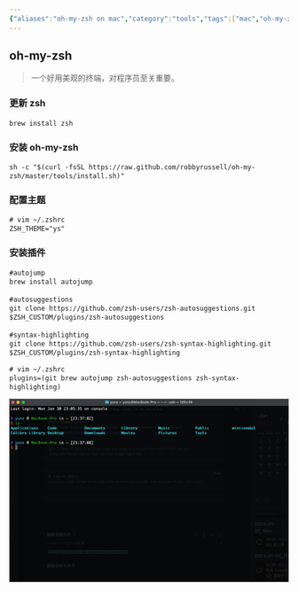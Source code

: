 ```yaml
---
{"aliases":"oh-my-zsh on mac","category":"tools","tags":["mac","oh-my-zsh"],"status":"published","link":"NA","date created":"2023-01-08 Sun 22:37:45","date modified":"2024-02-21 Wed 20:00:59","dg-publish":true,"permalink":"/Blog/Share/oh-my-zsh on mac/","dgPassFrontmatter":true,"created":"2023-01-08T22:37:45.000+08:00","updated":"2024-02-21T20:01:00.414+08:00"}
---
```



## oh-my-zsh

> 一个好用美观的终端，对程序员至关重要。

### 更新 zsh

```shell
brew install zsh
```

### 安装 oh-my-zsh

```shell
sh -c "$(curl -fsSL https://raw.github.com/robbyrussell/oh-my-zsh/master/tools/install.sh)"
```

### 配置主题

```shell
# vim ~/.zshrc
ZSH_THEME="ys"
```

### 安装插件

```shell
#autojump
brew install autojump

#autosuggestions
git clone https://github.com/zsh-users/zsh-autosuggestions.git $ZSH_CUSTOM/plugins/zsh-autosuggestions

#syntax-highlighting
git clone https://github.com/zsh-users/zsh-syntax-highlighting.git $ZSH_CUSTOM/plugins/zsh-syntax-highlighting
```

```shell
# vim ~/.zshrc
plugins=(git brew autojump zsh-autosuggestions zsh-syntax-highlighting)
```

![Pasted image 20230130233732](https://github.com/Yunz93/PicRepo/raw/main/image/Pasted%20image%2020230130233732.png)
